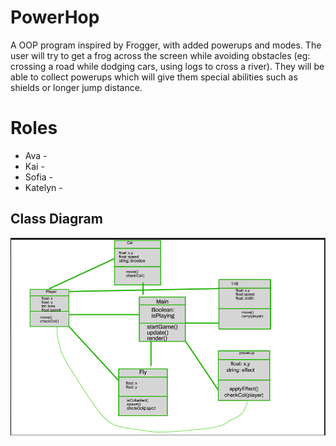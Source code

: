 # PowerHop
A OOP program inspired by Frogger, with added powerups and modes. The user will try to get a frog across the screen while avoiding obstacles (eg: crossing a road while dodging cars, using logs to cross a river). They will be able to collect powerups which will give them special abilities such as shields or longer jump distance.

# Roles
* Ava -
* Kai -
* Sofia -
* Katelyn -

## Class Diagram
![Class Diagram](https://github.com/SpaceCheetah322/Frogger/blob/main/images/Updated_Class_Diagram.png?raw=true)
